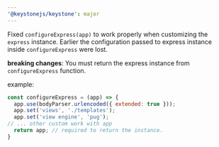 ```yaml
---
'@keystonejs/keystone': major
---
```


Fixed `configureExpress(app)` to work properly when customizing the `express` instance. Earlier the configuration passed to express instance inside `configureExpress` were lost.

**breaking changes**: You must return the express instance from `configureExpress` function.

example:
```js
const configureExpress = (app) => {
  app.use(bodyParser.urlencoded({ extended: true }));
  app.set('views', './templates');
  app.set('view engine', 'pug');
// ... other custom work with app
  return app; // required to return the instance.
}
```
